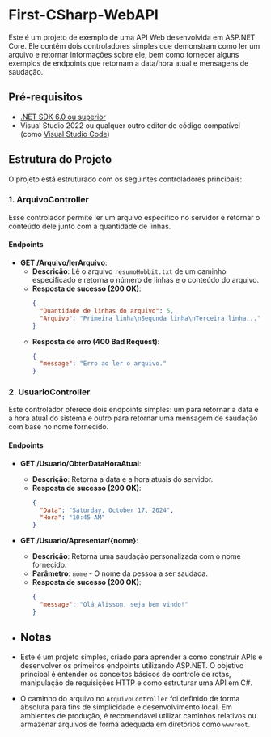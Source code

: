 # First-CSharp-WebAPI

Este é um projeto de exemplo de uma API Web desenvolvida em ASP.NET Core. Ele contém dois controladores simples que demonstram como ler um arquivo e retornar informações sobre ele, bem como fornecer alguns exemplos de endpoints que retornam a data/hora atual e mensagens de saudação.

## Pré-requisitos

- [.NET SDK 6.0 ou superior](https://dotnet.microsoft.com/download/dotnet/6.0)
- Visual Studio 2022 ou qualquer outro editor de código compatível (como [Visual Studio Code](https://code.visualstudio.com/))

## Estrutura do Projeto

O projeto está estruturado com os seguintes controladores principais:

### 1. ArquivoController

Esse controlador permite ler um arquivo específico no servidor e retornar o conteúdo dele junto com a quantidade de linhas.

#### Endpoints

- **GET /Arquivo/lerArquivo**:
  - **Descrição**: Lê o arquivo `resumoHobbit.txt` de um caminho especificado e retorna o número de linhas e o conteúdo do arquivo.
  - **Resposta de sucesso (200 OK)**:
    ```json
    {
      "Quantidade de linhas do arquivo": 5,
      "Arquivo": "Primeira linha\nSegunda linha\nTerceira linha..."
    }
    ```
  - **Resposta de erro (400 Bad Request)**:
    ```json
    {
      "message": "Erro ao ler o arquivo."
    }
    ```

### 2. UsuarioController

Este controlador oferece dois endpoints simples: um para retornar a data e a hora atual do sistema e outro para retornar uma mensagem de saudação com base no nome fornecido.

#### Endpoints

- **GET /Usuario/ObterDataHoraAtual**:
  - **Descrição**: Retorna a data e a hora atuais do servidor.
  - **Resposta de sucesso (200 OK)**:
    ```json
    {
      "Data": "Saturday, October 17, 2024",
      "Hora": "10:45 AM"
    }
    ```

- **GET /Usuario/Apresentar/{nome}**:
  - **Descrição**: Retorna uma saudação personalizada com o nome fornecido.
  - **Parâmetro**: `nome` - O nome da pessoa a ser saudada.
  - **Resposta de sucesso (200 OK)**:
    ```json
    {
      "message": "Olá Alisson, seja bem vindo!"
    }
    ```

- ## Notas

- Este é um projeto simples, criado para aprender a como construir APIs e desenvolver os primeiros endpoints utilizando ASP.NET. O objetivo principal é entender os conceitos básicos de controle de rotas, manipulação de requisições HTTP e como estruturar uma API em C#.
- O caminho do arquivo no `ArquivoController` foi definido de forma absoluta para fins de simplicidade e desenvolvimento local. Em ambientes de produção, é recomendável utilizar caminhos relativos ou armazenar arquivos de forma adequada em diretórios como `wwwroot`.

